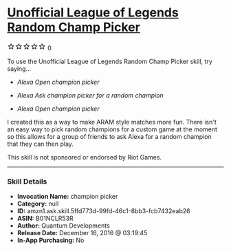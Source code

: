 # [Unofficial League of Legends Random Champ Picker](http://alexa.amazon.com/#skills/amzn1.ask.skill.5ffd773d-99fd-46c1-8bb3-fcb7432eab26)
![0 stars](../../images/ic_star_border_black_18dp_1x.png)![0 stars](../../images/ic_star_border_black_18dp_1x.png)![0 stars](../../images/ic_star_border_black_18dp_1x.png)![0 stars](../../images/ic_star_border_black_18dp_1x.png)![0 stars](../../images/ic_star_border_black_18dp_1x.png) 0

To use the Unofficial League of Legends Random Champ Picker skill, try saying...

* *Alexa Open champion picker*

* *Alexa Ask champion picker for a random champion*

* *Alexa Open champion picker*

I created this as a way to make ARAM style matches more fun. There isn't an easy way to pick random champions for a custom game at the moment so this allows for a group of friends to ask Alexa for a random champion that they can then play.

This skill is not sponsored or endorsed by Riot Games.

***

### Skill Details

* **Invocation Name:** champion picker
* **Category:** null
* **ID:** amzn1.ask.skill.5ffd773d-99fd-46c1-8bb3-fcb7432eab26
* **ASIN:** B01NCLR53R
* **Author:** Quantum Developments
* **Release Date:** December 16, 2016 @ 03:19:45
* **In-App Purchasing:** No
